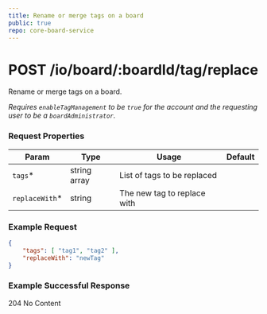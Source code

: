 ```yaml
---
title: Rename or merge tags on a board
public: true
repo: core-board-service
---
```

# POST /io/board/:boardId/tag/replace
Rename or merge tags on a board.

_Requires `enableTagManagement` to be `true` for the account and the requesting user to be a `boardAdministrator`._

### Request Properties
|Param|Type|Usage|Default|
|-----|-----|-----|-------|
|`tags`*|string array|List of tags to be replaced||
|`replaceWith`*|string|The new tag to replace with||


### Example Request
```json
{
    "tags": [ "tag1", "tag2" ],
    "replaceWith": "newTag"
}
```

### Example Successful Response
204 No Content

